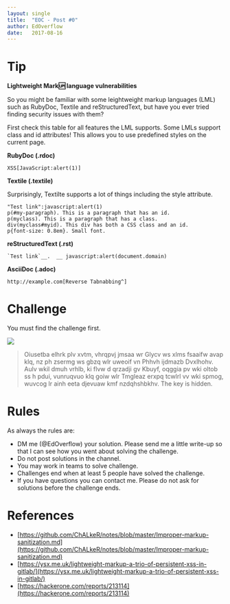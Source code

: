 ```yaml
---
layout: single
title:  "EOC - Post #0"
author: EdOverflow
date:   2017-08-16
---
```


# Tip

__Lightweight Mark:up: language vulnerabilities__

So you might be familiar with some leightweight markup languages (LML) such as RubyDoc, Textile and reStructuredText, but have you ever tried finding security issues with them?

First check this table for all features the LML supports. Some LMLs support class and id attributes! This allows you to use predefined styles on the current page.

**RubyDoc (.rdoc)**

```
XSS[JavaScript:alert(1)]
```

**Textile (.textile)**

Surprisingly, Textilte supports a lot of things including the style attribute.

```
"Test link":javascript:alert(1)
p(#my-paragraph). This is a paragraph that has an id.
p(myclass). This is a paragraph that has a class.
div(myclass#myid). This div has both a CSS class and an id.
p{font-size: 0.8em}. Small font.
```

**reStructuredText (.rst)**

```
`Test link`__.  __ javascript:alert(document.domain)
```

**AsciiDoc (.adoc)**

```
http://example.com[Reverse Tabnabbing^]
```

# Challenge

You must find the challenge first.

![](https://i.imgur.com/ANeyQKA.jpg)

> Oiusetba elhrk plv xvtm, vhrqpvj jmsaa wr Glycv ws xlms fsaaifw avap klq, nz ph zsermg ws gbzq wlr uweoif vn Phhvh ijdmazb Dvxlhohv. Aulv wkil dmuh vrhlb, ki flvw d qrzadji gv Kbuyf, oqggia pv wki oltob ss h pdui, vunruqvuo klq goiw wlr Tmgleaz erxpq tcwlrl vv wki spmog, wuvcog lr ainh eeta djevuaw kmf nzdqhshbkhv.
The key is hidden.

# Rules

As always the rules are:
- DM me (@EdOverflow) your solution. Please send me a little write-up so that I can see how you went about solving the challenge. 
- Do not post solutions in the channel.
- You may work in teams to solve challenge.
- Challenges end when at least 5 people have solved the challenge.
- If you have questions you can contact me. Please do not ask for solutions before the challenge ends.

# References

- [https://github.com/ChALkeR/notes/blob/master/Improper-markup-sanitization.md](https://github.com/ChALkeR/notes/blob/master/Improper-markup-sanitization.md)
- [https://ysx.me.uk/lightweight-markup-a-trio-of-persistent-xss-in-gitlab/](https://ysx.me.uk/lightweight-markup-a-trio-of-persistent-xss-in-gitlab/)
- [https://hackerone.com/reports/213114](https://hackerone.com/reports/213114)
